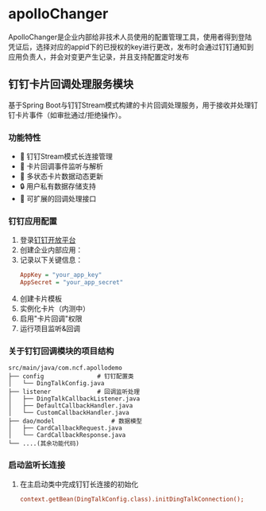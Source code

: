 # apolloChanger
ApolloChanger是企业内部给非技术人员使用的配置管理工具，使用者得到登陆凭证后，选择对应的appid下的已授权的key进行更改，发布时会通过钉钉通知到应用负责人，并会对变更产生记录，并且支持配置定时发布

## 钉钉卡片回调处理服务模块

基于Spring Boot与钉钉Stream模式构建的卡片回调处理服务，用于接收并处理钉钉卡片事件（如审批通过/拒绝操作）。

### 功能特性

- 📡 钉钉Stream模式长连接管理
- 🎯 卡片回调事件监听与解析
- 🔄 多状态卡片数据动态更新
- 🔒 用户私有数据存储支持
- 🧩 可扩展的回调处理接口

### 钉钉应用配置

1. 登录[钉钉开放平台](https://open.dingtalk.com/)
2. 创建企业内部应用：
3. 记录以下关键信息：
   ```ini
   AppKey = "your_app_key"
   AppSecret = "your_app_secret"
4. 创建卡片模板
5. 实例化卡片（内测中）
6. 启用"卡片回调"权限
7. 运行项目监听&回调

### 关于钉钉回调模块的项目结构
    src/main/java/com.ncf.apollodemo
    ├── config               # 钉钉配置类
    │   └── DingTalkConfig.java
    ├── listener             # 回调监听处理
    │   ├── DingTalkCallbackListener.java
    │   ├── DefaultCallbackHandler.java
    │   └── CustomCallbackHandler.java
    ├── dao/model                # 数据模型
    │   ├── CardCallbackRequest.java
    │   └── CardCallbackResponse.java
    └── ....(其余功能代码)

### 启动监听长连接
1. 在主启动类中完成钉钉长连接的初始化
    ```ini
    context.getBean(DingTalkConfig.class).initDingTalkConnection();
